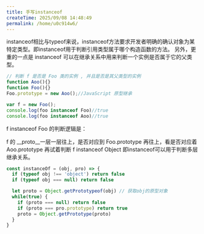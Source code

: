 ```yaml
---
title: 手写instanceof
createTime: 2025/09/08 14:48:49
permalink: /home/u0c914w6/
---
```

instanceof相比与typeof来说，instanceof方法要求开发者明确的确认对象为某特定类型。即instanceof用于判断引用类型属于哪个构造函数的方法。
另外，更重的一点是 instanceof 可以在继承关系中用来判断一个实例是否属于它的父类型。

```js
// 判断 f 是否是 Foo 类的实例 , 并且是否是其父类型的实例
function Aoo(){} 
function Foo(){} 
Foo.prototype = new Aoo();//JavaScript 原型继承

var f = new Foo(); 
console.log(foo instanceof Foo)//true 
console.log(foo instanceof Aoo)//true
```

f instanceof Foo 的判断逻辑是：

f 的 __proto__一层一层往上，是否对应到 Foo.prototype
再往上，看是否对应着Aoo.prototype
再试着判断 f instanceof Object
即instanceof可以用于判断多层继承关系。

```js
const instanceOf = (obj, pro) => {
  if (typeof obj !== 'object') return false
  if (typeof obj === null) return false

  let proto = Object.getPrototypeof(obj) // 获取obj的原型对象
  while(true) {
    if (proto === null) return false
    if (proto === pro.prototype) return true
    proto = Object.getPrototype(proto)
  }
}
```

